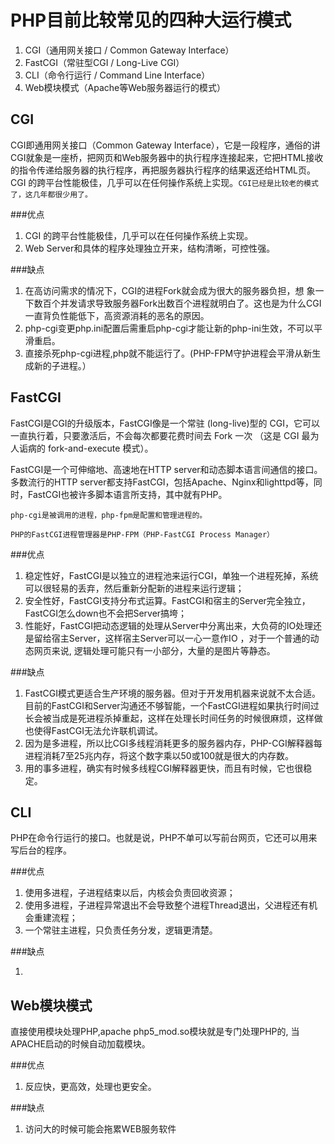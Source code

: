 # PHP目前比较常见的四种大运行模式

1. CGI（通用网关接口 / Common Gateway Interface）
2. FastCGI（常驻型CGI / Long-Live CGI）
3. CLI（命令行运行 / Command Line Interface）
4. Web模块模式（Apache等Web服务器运行的模式）

## CGI

CGI即通用网关接口（Common Gateway Interface），它是一段程序，通俗的讲CGI就象是一座桥，把网页和Web服务器中的执行程序连接起来，它把HTML接收的指令传递给服务器的执行程序，再把服务器执行程序的结果返还给HTML页。CGI 的跨平台性能极佳，几乎可以在任何操作系统上实现。`CGI已经是比较老的模式了，这几年都很少用了。`

###优点

 1. CGI 的跨平台性能极佳，几乎可以在任何操作系统上实现。
 2. Web Server和具体的程序处理独立开来，结构清晰，可控性强。

###缺点

 1. 在高访问需求的情况下，CGI的进程Fork就会成为很大的服务器负担，想 象一下数百个并发请求导致服务器Fork出数百个进程就明白了。这也是为什么CGI一直背负性能低下，高资源消耗的恶名的原因。
 2. php-cgi变更php.ini配置后需重启php-cgi才能让新的php-ini生效，不可以平滑重启。
 3. 直接杀死php-cgi进程,php就不能运行了。(PHP-FPM守护进程会平滑从新生成新的子进程。）

## FastCGI

FastCGI是CGI的升级版本，FastCGI像是一个常驻 (long-live)型的 CGI，它可以一直执行着，只要激活后，不会每次都要花费时间去 Fork 一次 （这是 CGI 最为人诟病的 fork-and-execute 模式）。

FastCGI是一个可伸缩地、高速地在HTTP server和动态脚本语言间通信的接口。多数流行的HTTP server都支持FastCGI，包括Apache、Nginx和lighttpd等，同时，FastCGI也被许多脚本语言所支持，其中就有PHP。

`php-cgi是被调用的进程，php-fpm是配置和管理进程的。`

`PHP的FastCGI进程管理器是PHP-FPM（PHP-FastCGI Process Manager）`

###优点

 1. 稳定性好，FastCGI是以独立的进程池来运行CGI，单独一个进程死掉，系统可以很轻易的丢弃，然后重新分配新的进程来运行逻辑；
 2. 安全性好，FastCGI支持分布式运算。FastCGI和宿主的Server完全独立，FastCGI怎么down也不会把Server搞垮；
 3. 性能好，FastCGI把动态逻辑的处理从Server中分离出来，大负荷的IO处理还是留给宿主Server，这样宿主Server可以一心一意作IO
，对于一个普通的动态网页来说, 逻辑处理可能只有一小部分，大量的是图片等静态。

###缺点

 1. FastCGI模式更适合生产环境的服务器。但对于开发用机器来说就不太合适。目前的FastCGI和Server沟通还不够智能，一个FastCGI进程如果执行时间过长会被当成是死进程杀掉重起，这样在处理长时间任务的时候很麻烦，这样做也使得FastCGI无法允许联机调试。
 2. 因为是多进程，所以比CGI多线程消耗更多的服务器内存，PHP-CGI解释器每进程消耗7至25兆内存，将这个数字乘以50或100就是很大的内存数。
 3. 用的事多进程，确实有时候多线程CGI解释器更快，而且有时候，它也很稳定。
 
## CLI

PHP在命令行运行的接口。也就是说，PHP不单可以写前台网页，它还可以用来写后台的程序。

###优点

 1. 使用多进程，子进程结束以后，内核会负责回收资源；
 2. 使用多进程，子进程异常退出不会导致整个进程Thread退出，父进程还有机会重建流程；
 3. 一个常驻主进程，只负责任务分发，逻辑更清楚。

###缺点

 1. 
 
## Web模块模式

直接使用模块处理PHP,apache php5_mod.so模块就是专门处理PHP的, 当APACHE启动的时候自动加载模块。

###优点

 1. 反应快，更高效，处理也更安全。

###缺点

 1. 访问大的时候可能会拖累WEB服务软件


